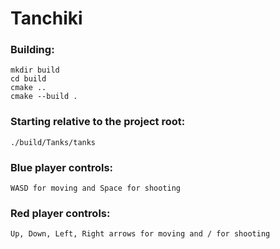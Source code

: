 # Tanchiki
### Building:
    mkdir build
    cd build
    cmake ..
    cmake --build .
   
### Starting relative to the project root:
    ./build/Tanks/tanks
    
### Blue player controls:
    WASD for moving and Space for shooting

### Red player controls:
    Up, Down, Left, Right arrows for moving and / for shooting
